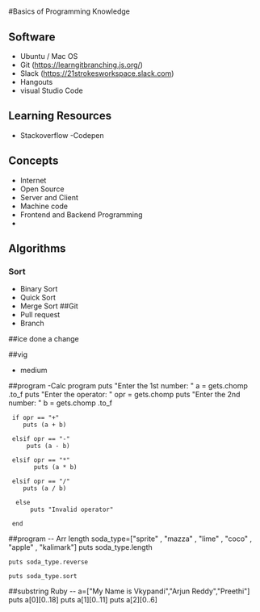 #
#Basics of Programming Knowledge

## Software
 - Ubuntu / Mac OS 
 - Git (https://learngitbranching.js.org/)
 - Slack (https://21strokesworkspace.slack.com)
 - Hangouts
 - visual Studio Code

## Learning Resources
 - Stackoverflow
 -Codepen

## Concepts
 - Internet
 - Open Source
 - Server and Client 
 - Machine code 
 - Frontend and Backend Programming 
 - 
## Algorithms
 ### Sort
  - Binary Sort 
  - Quick Sort
  - Merge Sort
 ##Git
- Pull request
- Branch
 
 ##ice 
 done a change

 ##vig
 - medium

 ##program
  -Calc program
    puts "Enter the 1st number: "
    a = gets.chomp .to_f
    puts "Enter the operator: "
    opr = gets.chomp
    puts "Enter the 2nd number: "
    b = gets.chomp .to_f


     if opr == "+"
        puts (a + b)

     elsif opr == "-"
         puts (a - b)

     elsif opr == "*"
           puts (a * b)

     elsif opr == "/"
        puts (a / b)

      else
          puts "Invalid operator"

     end
  ##program
   -- Arr length
    soda_type=["sprite" , "mazza" , "lime" , "coco" , "apple" , "kalimark"]
    puts soda_type.length

    puts soda_type.reverse

    puts soda_type.sort
 
##substring Ruby
  -- a=["My Name is Vkypandi","Arjun Reddy","Preethi"]
     puts a[0][0..18]
     puts a[1][0..11]
     puts a[2][0..6]
